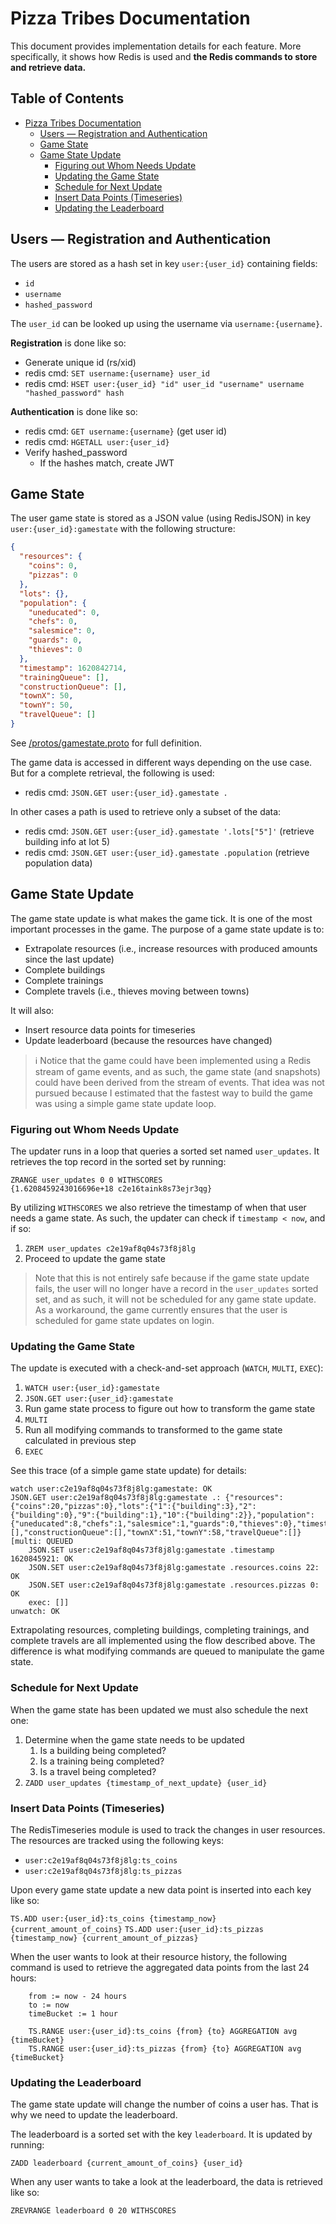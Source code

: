 # Pizza Tribes Documentation

This document provides implementation details for each feature. More specifically, it shows how Redis is used and **the Redis commands to store and retrieve data.**

## Table of Contents

* [Pizza Tribes Documentation](#pizza-tribes-documentation)
   * [Users — Registration and Authentication](#users--registration-and-authentication)
   * [Game State](#game-state)
   * [Game State Update](#game-state-update)
      * [Figuring out Whom Needs Update](#figuring-out-whom-needs-update)
      * [Updating the Game State](#updating-the-game-state)
      * [Schedule for Next Update](#schedule-for-next-update)
      * [Insert Data Points (Timeseries)](#insert-data-points-timeseries)
      * [Updating the Leaderboard](#updating-the-leaderboard)

## Users &mdash; Registration and Authentication

The users are stored as a hash set in key `user:{user_id}` containing fields:
- `id`
- `username`
- `hashed_password`

The `user_id` can be looked up using the username via `username:{username}`.

**Registration** is done like so:

- Generate unique id (rs/xid)
- redis cmd: `SET username:{username} user_id`
- redis cmd: `HSET user:{user_id} "id" user_id "username" username "hashed_password" hash`

**Authentication** is done like so:

- redis cmd: `GET username:{username}` (get user id)
- redis cmd: `HGETALL user:{user_id}`
- Verify hashed_password
	- If the hashes match, create JWT

## Game State

The user game state is stored as a JSON value (using RedisJSON) in key `user:{user_id}:gamestate` with the following structure:

```json
{
  "resources": {
    "coins": 0,
    "pizzas": 0
  },
  "lots": {},
  "population": {
    "uneducated": 0,
    "chefs": 0,
    "salesmice": 0,
    "guards": 0,
    "thieves": 0
  },
  "timestamp": 1620842714,
  "trainingQueue": [],
  "constructionQueue": [],
  "townX": 50,
  "townY": 50,
  "travelQueue": []
}
```

See [/protos/gamestate.proto](/protos/gamestate.proto) for full definition.

The game data is accessed in different ways depending on the use case. But for a complete retrieval, the following is used:

- redis cmd: `JSON.GET user:{user_id}.gamestate .`

In other cases a path is used to retrieve only a subset of the data:

- redis cmd: `JSON.GET user:{user_id}.gamestate '.lots["5"]'` (retrieve building info at lot 5)
- redis cmd: `JSON.GET user:{user_id}.gamestate .population` (retrieve population data)

## Game State Update

The game state update is what makes the game tick. It is one of the most important processes in the game. The purpose of a game state update is to:
- Extrapolate resources (i.e., increase resources with produced amounts since the last update)
- Complete buildings
- Complete trainings
- Complete travels (i.e., thieves moving between towns)

It will also:
- Insert resource data points for timeseries
- Update leaderboard (because the resources have changed)

> ℹ️ Notice that the game could have been implemented using a Redis stream of game events, and as such, the game state (and snapshots) could have been derived from the stream of events. That idea was not pursued because I estimated that the fastest way to build the game was using a simple game state update loop.

### Figuring out Whom Needs Update

The updater runs in a loop that queries a sorted set named `user_updates`. It retrieves the top record in the sorted set by running:

```
ZRANGE user_updates 0 0 WITHSCORES
{1.6208459243016696e+18 c2e16taink8s73ejr3qg}
```

By utilizing `WITHSCORES` we also retrieve the timestamp of when that user needs a game state. As such, the updater can check if `timestamp < now`, and if so:

1. `ZREM user_updates c2e19af8q04s73f8j8lg`
2. Proceed to update the game state

> Note that this is not entirely safe because if the game state update fails, the user will no longer have a record in the `user_updates` sorted set, and as such, it will not be scheduled for any game state update.
> As a workaround, the game currently ensures that the user is scheduled for game state updates on login.


### Updating the Game State

The update is executed with a check-and-set approach (`WATCH`, `MULTI`, `EXEC`):
1. `WATCH user:{user_id}:gamestate`
1. `JSON.GET user:{user_id}:gamestate`
1. Run game state process to figure out how to transform the game state
1. `MULTI`
1. Run all modifying commands to transformed to the game state calculated in previous step
1. `EXEC`


See this trace (of a simple game state update) for details:

```text
watch user:c2e19af8q04s73f8j8lg:gamestate: OK
JSON.GET user:c2e19af8q04s73f8j8lg:gamestate .: {"resources":{"coins":20,"pizzas":0},"lots":{"1":{"building":3},"2":{"building":0},"9":{"building":1},"10":{"building":2}},"population":{"uneducated":8,"chefs":1,"salesmice":1,"guards":0,"thieves":0},"timestamp":1620845911,"trainingQueue":[],"constructionQueue":[],"townX":51,"townY":58,"travelQueue":[]}
[multi: QUEUED
	JSON.SET user:c2e19af8q04s73f8j8lg:gamestate .timestamp 1620845921: OK
	JSON.SET user:c2e19af8q04s73f8j8lg:gamestate .resources.coins 22: OK
	JSON.SET user:c2e19af8q04s73f8j8lg:gamestate .resources.pizzas 0: OK
	exec: []]
unwatch: OK
```


Extrapolating resources, completing buildings, completing trainings, and complete travels are all implemented using the flow described above. The difference is what modifying commands are queued to manipulate the game state.

### Schedule for Next Update

When the game state has been updated we must also schedule the next one:

1. Determine when the game state needs to be updated
	1. Is a building being completed?
	1. Is a training being completed?
	1. Is a travel being completed?
1. `ZADD user_updates {timestamp_of_next_update} {user_id}`

### Insert Data Points (Timeseries)

The RedisTimeseries module is used to track the changes in user resources. The resources are tracked using the following keys:

- `user:c2e19af8q04s73f8j8lg:ts_coins`
- `user:c2e19af8q04s73f8j8lg:ts_pizzas`

Upon every game state update a new data point is inserted into each key like so:

`TS.ADD user:{user_id}:ts_coins {timestamp_now} {current_amount_of_coins}`
`TS.ADD user:{user_id}:ts_pizzas {timestamp_now} {current_amount_of_pizzas}`

When the user wants to look at their resource history, the following command is used to retrieve the aggregated data points from the last 24 hours:

```
	from := now - 24 hours
	to := now
	timeBucket := 1 hour

	TS.RANGE user:{user_id}:ts_coins {from} {to} AGGREGATION avg {timeBucket}
	TS.RANGE user:{user_id}:ts_pizzas {from} {to} AGGREGATION avg {timeBucket}
```

### Updating the Leaderboard

The game state update will change the number of coins a user has. That is why we need to update the leaderboard.

The leaderboard is a sorted set with the key `leaderboard`. It is updated by running:

```
ZADD leaderboard {current_amount_of_coins} {user_id}
```

When any user wants to take a look at the leaderboard, the data is retrieved like so:

```
ZREVRANGE leaderboard 0 20 WITHSCORES
```

